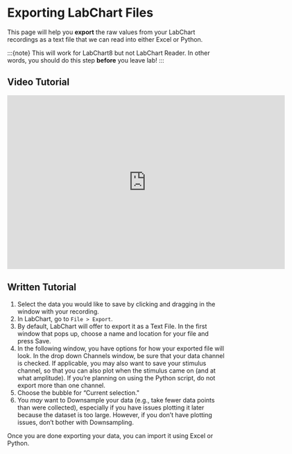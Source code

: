 # Exporting LabChart Files
This page will help you **export** the raw values from your LabChart recordings as a text file that we can read into either Excel or Python. 

:::{note}
This will work for LabChart8 but not LabChart Reader. In other words, you should do this step **before** you leave lab!
:::

## Video Tutorial
<iframe width="640" height="400" src="https://www.loom.com/embed/639e04ee42e9410b93cd56e6e0750561?sid=b02a3485-0d5f-4a9e-b4a2-2b74c77ad085" frameborder="0" webkitallowfullscreen mozallowfullscreen allowfullscreen></iframe>

## Written Tutorial
1. Select the data you would like to save by clicking and dragging in the window with your recording.
2. In LabChart, go to `File > Export`.
3. By default, LabChart will offer to export it as a Text File. In the first window that pops up, choose a name and location for your file and press Save.
4. In the following window, you have options for how your exported file will look. In the drop down Channels window, be sure that your data channel is checked. If applicable, you may also want to save your stimulus channel, so that you can also plot when the stimulus came on (and at what amplitude).  If you’re planning on using the Python script, do not export more than one channel.
5. </b></mark>Choose the bubble for “Current selection."</mark></b>
6. You *may* want to Downsample your data (e.g., take fewer data points than were collected), especially if you have issues plotting it later because the dataset is too large. However, if you don’t have plotting issues, don’t bother with Downsampling.

Once you are done exporting your data, you can import it using Excel or Python.